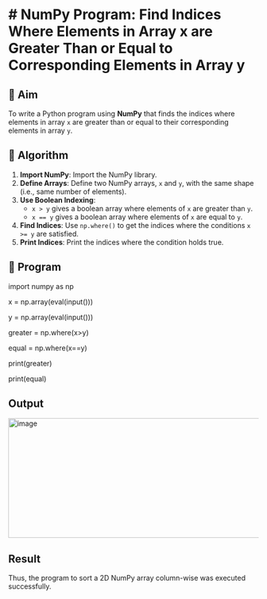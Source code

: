 # # NumPy Program: Find Indices Where Elements in Array x are Greater Than or Equal to Corresponding Elements in Array y

## 🎯 Aim
To write a Python program using **NumPy** that finds the indices where elements in array `x` are greater than or equal to their corresponding elements in array `y`.

## 🧠 Algorithm
1. **Import NumPy**: Import the NumPy library.
2. **Define Arrays**: Define two NumPy arrays, `x` and `y`, with the same shape (i.e., same number of elements).
3. **Use Boolean Indexing**: 
   - `x > y` gives a boolean array where elements of `x` are greater than `y`.
   - `x == y` gives a boolean array where elements of `x` are equal to `y`.
4. **Find Indices**: Use `np.where()` to get the indices where the conditions `x >= y` are satisfied.
5. **Print Indices**: Print the indices where the condition holds true.

## 🧾 Program

import numpy as np

x = np.array(eval(input()))

y = np.array(eval(input()))

greater = np.where(x>y)

equal = np.where(x==y)

print(greater)

print(equal)

## Output
<img width="1130" height="241" alt="image" src="https://github.com/user-attachments/assets/ae8495a0-7a94-45fc-9006-55aa3816a4f6" />

## Result
Thus, the program to sort a 2D NumPy array column-wise was executed successfully.
